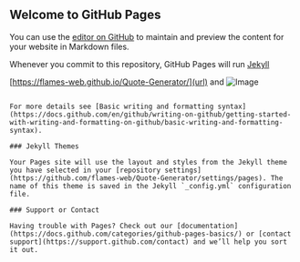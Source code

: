 ## Welcome to GitHub Pages

You can use the [editor on GitHub](https://github.com/flames-web/Quote-Generator/edit/main/README.md) to maintain and preview the content for your website in Markdown files.

Whenever you commit to this repository, GitHub Pages will run [Jekyll](https://jekyllrb.com/)

[https://flames-web.github.io/Quote-Generator/](url) and ![Image](src)
```

For more details see [Basic writing and formatting syntax](https://docs.github.com/en/github/writing-on-github/getting-started-with-writing-and-formatting-on-github/basic-writing-and-formatting-syntax).

### Jekyll Themes

Your Pages site will use the layout and styles from the Jekyll theme you have selected in your [repository settings](https://github.com/flames-web/Quote-Generator/settings/pages). The name of this theme is saved in the Jekyll `_config.yml` configuration file.

### Support or Contact

Having trouble with Pages? Check out our [documentation](https://docs.github.com/categories/github-pages-basics/) or [contact support](https://support.github.com/contact) and we’ll help you sort it out.
